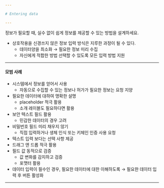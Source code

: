 ```yaml
---

# Entering data

---
```


<aside>

정보가 필요할 때, 실수 없이 쉽게 정보를 제공할 수 있는 방법을 설계하세요.

</aside>

- 상호작용을 신경쓰지 않은 정보 입력 방식은 지루한 과정이 될 수 있다.
    - 데이터양을 최소화 → 필요한 정보 미리 수집
    - 자신에게 적합한 방법 선택할 수 있도록 모든 입력 방법 지원

---

#### 모범 사례

- 시스템에서 정보를 얻어서 사용
    - 자동으로 수집할 수 있는 정보나 허가가 필요한 정보는 요청 지양
- 필요한 데이터에 대하여 명확한 설명
    - placeholder 적극 활용
    - 소개 레이블도 필요하다면 활용
- 보안 텍스트 필드 활용
    - 민감한 데이터의 경우 고려
- 비밀번호 필드 미리 채우지 않기
    - 직접 입력하거나 생체 인식 또는 키체인 인증 사용 요청
- 텍스트 입력 보다는 선택 사항 제공
- 드래그 앤 드롭 적극 활용
- 필드 값 동적으로 검증
    - 값 변화를 감지하고 검증
    - 포맷터 활용
- 데이터 입력이 필수인 경우, 필요한 데이터에 대한 이해하도록 → 필요한 데이터 입력 후 버튼 활성화

---